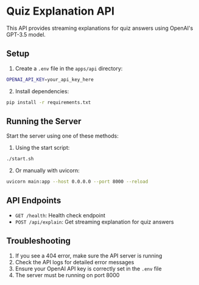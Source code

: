 # Quiz Explanation API

This API provides streaming explanations for quiz answers using OpenAI's GPT-3.5 model.

## Setup

1. Create a `.env` file in the `apps/api` directory:
```bash
OPENAI_API_KEY=your_api_key_here
```

2. Install dependencies:
```bash
pip install -r requirements.txt
```

## Running the Server

Start the server using one of these methods:

1. Using the start script:
```bash
./start.sh
```

2. Or manually with uvicorn:
```bash
uvicorn main:app --host 0.0.0.0 --port 8000 --reload
```

## API Endpoints

- `GET /health`: Health check endpoint
- `POST /api/explain`: Get streaming explanation for quiz answers

## Troubleshooting

1. If you see a 404 error, make sure the API server is running
2. Check the API logs for detailed error messages
3. Ensure your OpenAI API key is correctly set in the `.env` file
4. The server must be running on port 8000